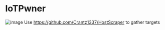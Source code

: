 # IoTPwner
![image](https://user-images.githubusercontent.com/45318521/209709891-e7c5b1bc-854c-436f-8a9f-604aafb95d75.png)
Use https://github.com/Crantz1337/HostScraper to gather targets
